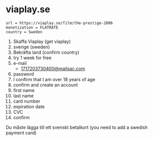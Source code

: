 # viaplay.se

~~~
url = https://viaplay.se/film/the-prestige-2006
monetization = FLATRATE
country = Sweden
~~~

1. Skaffa Viaplay (get viaplay)
2. sverige (sweden)
3. Bekräfta land (confirm country)
4. try 1 week for free
5. e-mail
   - 1717203730400@mailsac.com
6. password
7. I confirm that I am over 18 years of age
8. confirm and create an account
9. first name
10. last name
11. card number
12. expiration date
13. CVC
14. confirm

Du måste lägga till ett svenskt betalkort (you need to add a swedish payment
card)
